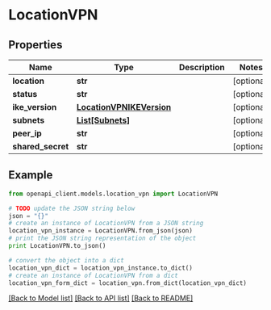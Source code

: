 # LocationVPN


## Properties

Name | Type | Description | Notes
------------ | ------------- | ------------- | -------------
**location** | **str** |  | [optional] 
**status** | **str** |  | [optional] 
**ike_version** | [**LocationVPNIKEVersion**](LocationVPNIKEVersion.md) |  | [optional] 
**subnets** | [**List[Subnets]**](Subnets.md) |  | [optional] 
**peer_ip** | **str** |  | [optional] 
**shared_secret** | **str** |  | [optional] 

## Example

```python
from openapi_client.models.location_vpn import LocationVPN

# TODO update the JSON string below
json = "{}"
# create an instance of LocationVPN from a JSON string
location_vpn_instance = LocationVPN.from_json(json)
# print the JSON string representation of the object
print LocationVPN.to_json()

# convert the object into a dict
location_vpn_dict = location_vpn_instance.to_dict()
# create an instance of LocationVPN from a dict
location_vpn_form_dict = location_vpn.from_dict(location_vpn_dict)
```
[[Back to Model list]](../README.md#documentation-for-models) [[Back to API list]](../README.md#documentation-for-api-endpoints) [[Back to README]](../README.md)


